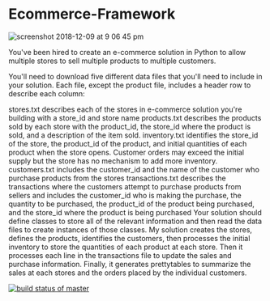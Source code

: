 # Ecommerce-Framework


![screenshot 2018-12-09 at 9 06 45 pm](https://user-images.githubusercontent.com/43662680/50105411-9e40a800-01fa-11e9-9296-fe7c6f584c56.png)

You've been hired to create an e-commerce solution in Python to allow multiple stores to sell multiple products to multiple customers.   

You'll need to download five different data files that you'll need to include in your solution.  Each file, except the product file,  includes a header row to describe each column:

stores.txt describes each of the stores in e-commerce solution you're building with a store_id and store name
products.txt describes the products sold by each store with the product_id, the store_id where the product is sold, and a description of the item sold.
inventory.txt identifies the store_id of the store, the product_id of the product, and initial quantities of each product when the store opens.  Customer orders may exceed the initial supply but the store has no mechanism to add more inventory. 
customers.txt includes the customer_id and the name of the customer who purchase products from the stores
transactions.txt describes the transactions where the customers attempt to purchase products from sellers and includes the customer_id who is making the purchase, the quantity to be purchased, the product_id of the product being purchased, and the store_id where the product is being purchased
Your solution should define classes to store all of the relevant information and then read the data files to create instances of those classes.  My solution creates the stores, defines the products, identifies the customers, then processes the initial inventory to store the quantities of each product at each store.  Then it processes each line in the transactions file to update the sales and purchase information.  Finally, it generates prettytables to summarize the sales at each stores and the orders placed by the individual customers.  

[![build status of master](https://travis-ci.org/Svaity/Ecommerce-Framwork.svg?branch=master)](https://travis-ci.org/Svaity/Ecommerce-Framwork)
